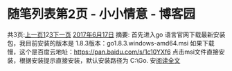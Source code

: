 
# 随笔列表第2页 - 小小情意 - 博客园






共3页:[上一页](https://www.cnblogs.com/xiaoxiaoqingyi/default.html?page=1)[1](https://www.cnblogs.com/xiaoxiaoqingyi/default.html?page=1)2[3](https://www.cnblogs.com/xiaoxiaoqingyi/default.html?page=3)[下一页](https://www.cnblogs.com/xiaoxiaoqingyi/default.html?page=3)
[2017年6月17日](https://www.cnblogs.com/xiaoxiaoqingyi/archive/2017/06/17.html)
摘要: 首先进入go 语言官网下载最新安装包，我目前安装的版本是 1.8.3版本：go1.8.3.windows-amd64.msi 如果下载慢，这个是百度云地址：https://pan.baidu.com/s/1c10YXf6 点击msi文件直接安装，根据安装提示直接安装，默认安装路径为 C:\Go. 安[阅读全文](https://www.cnblogs.com/xiaoxiaoqingyi/p/7040761.html)

